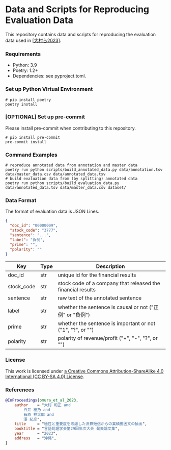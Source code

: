 # Data and Scripts for Reproducing Evaluation Data

This repository contains data and scripts for reproducing the evaluation data used in [[大村ら2023]](https://www.anlp.jp/proceedings/annual_meeting/2023/pdf_dir/D11-2.pdf).

### Requirements

- Python: 3.9
- Poetry: 1.2+
- Dependencies: see pyproject.toml.

### Set up Python Virtual Environment

```shell
# pip install poetry
poetry install
```

### [OPTIONAL] Set up pre-commit

Please install pre-commit when contributing to this repository.

```shell
# pip install pre-commit
pre-commit install
```

### Command Examples

```shell
# reproduce annotated data from annotation and master data
poetry run python scripts/build_annotated_data.py data/annotation.tsv data/master_data.csv data/annotated_data.tsv
# build evaluation data from (by splitting) annotated data
poetry run python scripts/build_evaluation_data.py data/annotated_data.tsv data/master_data.csv dataset/
```

### Data Format

The format of evaluation data is JSON Lines.

```json
{
  "doc_id": "00000009",
  "stock_code": "3777",
  "sentence": "...",
  "label": "負例",
  "prime": "",
  "polarity": ""
}
```

| Key      | Type | Description                                                 |
|----------|-----|-------------------------------------------------------------|
| doc_id   | str | unique id for the financial results                         |
| stock_code | str | stock code of a company that released the financial results |
| sentence | str | raw text of the annotated sentence                          |
| label    | str | whether the sentence is causal or not ("正例" or "負例")        |
| prime    | str | whether the sentence is important or not ("1", "?", or "")  |
| polarity | str | polarity of revenue/profit ("+", "-", "?", or "")           |

### License
This work is licensed under [a Creative Commons Attribution-ShareAlike 4.0 International (CC BY-SA 4.0) License](https://creativecommons.org/licenses/by-sa/4.0/).

### References

```bibtex
@InProceedings{omura_et_al_2023,
    author    = "大村 和正 and
        白井 穂乃 and
        石原 祥太郎 and
        澤 紀彦",
    title     = "極性と重要度を考慮した決算短信からの業績要因文の抽出",
    booktitle = "言語処理学会第29回年次大会 発表論文集",
    year      = "2023",
    address   = "沖縄",
}
```
